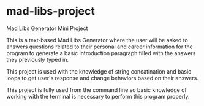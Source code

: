 # mad-libs-project
Mad Libs Generator Mini Project

This is a text-based Mad Libs Generator where the user will be asked to answers questions related to their personal and career information for the program to generate a basic introduction paragraph filled with the answers they previously typed in. 

This project is used with the knowledge of string concatination and basic loops to get user's response and change behaviors based on their answers.

This project is fully used from the command line so basic knowledge of working with the terminal is necessary to perform this program properly.
